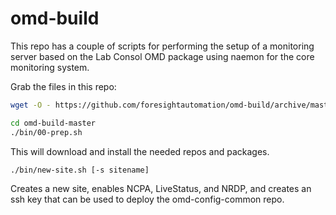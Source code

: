 # omd-build

This repo has a couple of scripts for performing the setup of a
monitoring server based on the Lab Consol OMD package using naemon for
the core monitoring system.

Grab the files in this repo:

```bash
wget -O - https://github.com/foresightautomation/omd-build/archive/master.tar.gz | tar xvzf -
```

```bash
cd omd-build-master
./bin/00-prep.sh
```

This will download and install the needed repos and packages.

```bash
./bin/new-site.sh [-s sitename]
```

Creates a new site, enables NCPA, LiveStatus, and NRDP, and creates an ssh
key that can be used to deploy the omd-config-common repo.
